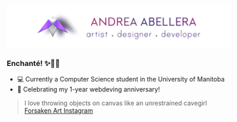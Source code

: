 ![Andrea Banner](/assets/andrea_banner.jpg)

### Enchanté! ✨👋🏼
- 💻 Currently a Computer Science student in the University of Manitoba
- 🎉 Celebrating my 1-year webdeving anniversary!
> I love throwing objects on canvas like an unrestrained cavegirl
[Forsaken Art Instagram](https://www.instagram.com/aviagulcas/)
<!--
**andreaabellera/andreaabellera** is a ✨ _special_ ✨ repository because its `README.md` (this file) appears on your GitHub profile.

Here are some ideas to get you started:

- 🔭 I’m currently working on ...
- 🌱 I’m currently learning ...
- 👯 I’m looking to collaborate on ...
- 🤔 I’m looking for help with ...
- 💬 Ask me about ...
- 📫 How to reach me: ...
- 😄 Pronouns: ...
- ⚡ Fun fact: ...
-->
